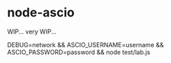 node-ascio
==========

WIP... very WIP...

DEBUG=network && ASCIO_USERNAME=username && ASCIO_PASSWORD=password && node test/lab.js
